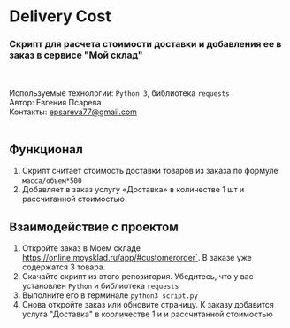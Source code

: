 # Delivery Cost

### Скрипт для расчета стоимости доставки и добавления ее в заказ в сервисе "Мой склад"
<br><br>
Используемые технологии: `Python 3`, библиотека `requests` <br>
Автор: Евгения Псарева<br>
Контакты: epsareva77@gmail.com<br><br>

## Функционал

1. Скрипт считает стоимость доставки товаров из заказа по формуле `масса/объем*500`
1. Добавляет в заказ услугу «Доставка» в количестве 1 шт и рассчитанной стоимостью


## Взаимодействие с проектом
1. Откройте заказ в Моем складе <https://online.moysklad.ru/app/#customerorder`>. В заказе уже содержатся 3 товара.
1. Скачайте скрипт из этого репозитория. Убедитесь, что у вас установлен `Python` и библиотека `requests`
1. Выполните его в терминале `python3 script.py`
1. Снова откройте заказ или обновите страницу. К заказу добавится услуга "Доставка" в кооличестве 1 и и рассчитанной стоимостью

